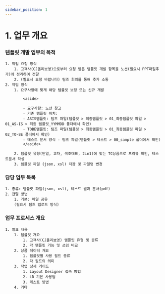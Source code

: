 ```yaml
---
sidebar_position: 1
---
```


# 1. 업무 개요


### 템플릿 개발 업무의 목적
    1. 작업 요청 방식
        1. 고객사(CJ올리브영)으로부터 요청 받은 템플릿 개발 항목을 노션(필요시 PPT파일추가)에 정리하여 전달
        2. (필요시 요청 바랍니다) 팀즈 회의를 통해 추가 소통
    2. 작업 방식
        1. 요구사항에 맞게 해당 템플릿 보정 또는 신규 개발
            
            <aside>
            
            - 요구사항: 노션 참고
            - 기존 템플릿 위치: 
            - ASIS템플릿: 팀즈 파일(템플릿 > 최종템플릿 > 01_최종템플릿 파일 > 01_AS-IS > 최종 템플릿_YYMMDD 폴더에서 확인)
            - TOBE템플릿: 팀즈 파일(템플릿 > 최종템플릿 > 01_최종템플릿 파일 > 02_TO-BE 폴더에서 확인)
            - 테스트 문서 양식 - 팀즈 파일(템플릿 > 테스트 > 00_sample 폴더에서 확인)
            </aside>
            
        2. 템플릿 유형(단일, 교차, 색조대표, 2in1)에 맞는 TC상품으로 프리뷰 확인, 테스트문서 작성
        3. 템플릿 파일 (json, xsl) 저장 및 파일명 변경
### 담당 업무 목록
    1. 종류: 템플릿 파일(json, xsl), 테스트 결과 문서(pdf)
    2. 전달 방법
        1. 기본: 메일 공유 
        (필요시 팀즈 업로드 방식)
### 업무 프로세스 개요
    1. 필요 내용
        1. 템플릿 개요
            1. 고객사(CJ올리브영) 템플릿 유형 및 종류
            2. 각 템플릿 기능 및 쓰임 비교
        2. 상품 데이터 개요
            1. 템플릿별 사용 필드 종류
            2. 각 필드의 의미
        3. 작업 상세 가이드
            1. Layout Designer 접속 방법
            2. LD 기본 사용법
            3. 테스트 방법
        4. 기타
